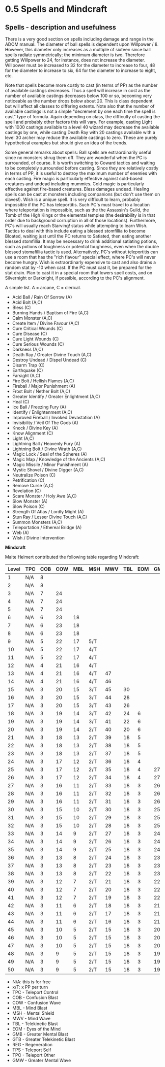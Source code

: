 # 0.5 Spells and Mindcraft

## Spells - description and usefulness

There is a very good section on spells including damage and range in the ADOM manual. The diameter of ball spells is dependent upon Willpower / 8. However, this diameter only increases as a multiple of sixteen since ball spells radiate symmetrically; the minimum diameter is two. Therefore getting Willpower to 24, for instance, does not increase the diameter.  Willpower must be increased to 32 for the diameter to increase to four, 48 for the diameter to increase to six, 64 for the diameter to increase to eight, etc.

Note that spells become more costly to cast (in terms of PP) as the number of available castings decreases. Thus a spell will increase in cost as the number of available castings decreases below 100 or so, becoming very noticeable as the number drops below about 20.  This is class dependent but will affect all classes to differing extents.  Note also that the number of available castings is not a simple "decrement by one each time the spell is cast" type of formula.  Again depending on class, the difficulty of casting the spell and probably other factors this will vary.  For example, casting Light with 1000 castings available to a level 40 wizard may decrease the available castings by one, while casting Death Ray with 20 castings available with a level 30 archer may reduce the available castings to zero.  These are purely hypothetical examples but should give an idea of the trends.

Some general remarks about spells: Ball spells are extraordinarily useful since no monsters shrug them off. They are wonderful when the PC is surrounded, of course. It is worth switching to Coward tactics and waiting to be completely surrounded before casting. Since they are relatively costly in terms of PP, it is useful to destroy the maximum number of enemies with each casting. Fire magic is particularly effective against cold-based creatures and undead including mummies. Cold magic is particularly effective against fire-based creatures. Bless damages undead. Healing spells can be cast at monsters including companions (but don't use them on slaves!). Wish is a unique spell. It is very difficult to learn, probably impossible if the PC has teleportitis. Such PC's must travel to a location where teleportation is impossible, such as the the Assassin's Guild, the Tomb of the High Kings or the elemental temples (the desirability is in that order due to background corruption in all of those locations). Furthermore, PC's will usually reach Starving! status while attempting to learn Wish. Tactics to deal with this include eating a blessed stomfillia to become Bloated, waiting just until the PC returns to Satiated, then eating another blessed stomfillia. It may be necessary to drink additional satiating potions, such as potions of toughness or potential toughness, even when the double blessed stomafillia tactic is used. Alternatively, PC's without teleportitis can use a room that has the "rich flavour" special effect, where PC's will never become hungry. Wish is extraordinarly expensive to cast and also drains a random stat by -10 when cast. If the PC must cast it, be prepared for the stat drain. Plan to cast it in a special room that lowers spell costs, and on Silvernight or Darknight, if possible, according to the PC's alignment.

A simple list. A = arcane, C = clerical.

* Acid Ball / Rain Of Sorrow (A)
* Acid Bolt (A,C)
* Bless (C)
* Burning Hands / Baptism of Fire (A,C)
* Calm Monster (A,C)
* Create Item / Divine Favour (A,C)
* Cure Critical Wounds (C)
* Cure Disease (C)
* Cure Light Wounds (C)
* Cure Serious Wounds (C)
* Darkness (A,C)
* Death Ray / Greater Divine Touch (A,C)
* Destroy Undead / Dispel Undead (C)
* Disarm Trap (C)
* Earthquake (C)
* Farsight (A,C)
* Fire Bolt / Hellish Flames (A,C)
* Fireball / Major Punishment (A)
* Frost Bolt / Nether Bolt (A,C)
* Greater Identify / Greater Enlightment (A,C)
* Heal (C)
* Ice Ball / Freezing Fury (A)
* Identify / Enlightenment (A,C)
* Improved Fireball / Invoked Devastation (A)
* Invisibility / Veil Of The Gods (A)
* Knock / Divine Key (A)
* Know Alignment (C)
* Light (A,C)
* Lightning Ball / Heavenly Fury (A)
* Lightning Bolt / Divine Wrath (A,C)
* Magic Lock / Seal of the Spheres (A)
* Magic Map / Knowledge of the Ancients (A,C)
* Magic Missile / Minor Punishment (A)
* Mystic Shovel / Divine Digger (A,C)
* Neutralize Poison (C)
* Petrification (C)
* Remove Curse (A,C)
* Revelation (C)
* Scare Monster / Holy Awe (A,C)
* Slow Monster (A)
* Slow Poison (C)
* Strength Of Atlas / Lordly Might (A)
* Stun Ray / Lesser Divine Touch (A,C)
* Summon Monsters (A,C)
* Teleportation / Ethereal Bridge (A)
* Web (A)
* Wish / Divine Intervention

**Mindcraft**

Malte Helmert contributed the following table regarding Mindcraft: 

Level | TPC | COB | COW | MBL | MSH | MWV | TBL | EOM | GMB | GTB | REG | TPS | TPO | GMW
----- | --- | --- | --- | --- | --- | --- | --- | --- | --- | --- | --- | --- | --- | ---
    1 | N/A | 8 | | | | | | | | | | | | 
    2 | N/A | 8 | | | | | | | | | | | | 
    3 | N/A | 7 | 24 | | | | | | | | | | | 
    4 | N/A | 7 | 24 | | | | | | | | | | | 
    5 | N/A | 7 | 24 | | | | | | | | | | | 
    6 | N/A | 6 | 23 | 18 | | | | | | | | | | 
    7 | N/A | 6 | 23 | 18 | | | | | | | | | | 
    8 | N/A | 6 | 23 | 18 | | | | | | | | | | 
    9 | N/A | 5 | 22 | 17 | 5/T | | | | | | | | | 
   10 | N/A | 5 | 22 | 17 | 4/T | | | | | | | | | 
   11 | N/A | 5 | 22 | 17 | 4/T | | | | | | | | | 
   12 | N/A | 4 | 21 | 16 | 4/T | | | | | | | | | 
   13 | N/A | 4 | 21 | 16 | 4/T | 47 | | | | | | | | 
   14 | N/A | 4 | 21 | 16 | 4/T | 46 | | | | | | | | 
   15 | N/A | 3 | 20 | 15 | 3/T | 45 | 30 | | | | | | | 
   16 | N/A | 3 | 20 | 15 | 3/T | 44 | 28 | | | | | | | 
   17 | N/A | 3 | 20 | 15 | 3/T | 43 | 26 | | | | | | | 
   18 | N/A | 3 | 19 | 14 | 3/T | 42 | 24 | 6 | | | | | | 
   19 | N/A | 3 | 19 | 14 | 3/T | 41 | 22 | 6 | | | | | | 
   20 | N/A | 3 | 19 | 14 | 2/T | 40 | 20 | 6 | | | | | | 
   21 | N/A | 3 | 18 | 13 | 2/T | 39 | 18 | 5 | | | | | | 
   22 | N/A | 3 | 18 | 13 | 2/T | 38 | 18 | 5 | | | | | | 
   23 | N/A | 3 | 18 | 13 | 2/T | 37 | 18 | 5 | | | | | | 
   24 | N/A | 3 | 17 | 12 | 2/T | 36 | 18 | 4 | | | | | | 
   25 | N/A | 3 | 17 | 12 | 2/T | 35 | 18 | 4 | 27 | | | | | | 
   26 | N/A | 3 | 17 | 12 | 2/T | 34 | 18 | 4 | 27 | | | | | | 
   27 | N/A | 3 | 16 | 11 | 2/T | 33 | 18 | 3 | 26 | | | | | | 
   28 | N/A | 3 | 16 | 11 | 2/T | 32 | 18 | 3 | 26 | | | | | | 
   29 | N/A | 3 | 16 | 11 | 2/T | 31 | 18 | 3 | 26 | | | | | | 
   30 | N/A | 3 | 15 | 10 | 2/T | 30 | 18 | 3 | 25 | 60 | | | | 
   31 | N/A | 3 | 15 | 10 | 2/T | 29 | 18 | 3 | 25 | 58 | | | | 
   32 | N/A | 3 | 15 | 10 | 2/T | 28 | 18 | 3 | 25 | 56 | | | | 
   33 | N/A | 3 | 14 |  9 | 2/T | 27 | 18 | 3 | 24 | 54 | | | | 
   34 | N/A | 3 | 14 |  9 | 2/T | 26 | 18 | 3 | 24 | 52 | | | | 
   35 | N/A | 3 | 14 |  9 | 2/T | 25 | 18 | 3 | 24 | 50 | 5/T | | | 
   36 | N/A | 3 | 13 |  8 | 2/T | 24 | 18 | 3 | 23 | 48 | 5/T | | | 
   37 | N/A | 3 | 13 |  8 | 2/T | 23 | 18 | 3 | 23 | 46 | 5/T | | | 
   38 | N/A | 3 | 13 |  8 | 2/T | 22 | 18 | 3 | 23 | 44 | 5/T | | | 
   39 | N/A | 3 | 12 |  7 | 2/T | 21 | 18 | 3 | 22 | 42 | 5/T | | | 
   40 | N/A | 3 | 12 |  7 | 2/T | 20 | 18 | 3 | 22 | 40 | 4/T | 35 | | 
   41 | N/A | 3 | 12 |  7 | 2/T | 19 | 18 | 3 | 22 | 38 | 4/T | 35 | | 
   42 | N/A | 3 | 11 |  6 | 2/T | 18 | 18 | 3 | 21 | 36 | 4/T | 35 | | 
   43 | N/A | 3 | 11 |  6 | 2/T | 17 | 18 | 3 | 21 | 34 | 4/T | 35 | | 
   44 | N/A | 3 | 11 |  6 | 2/T | 16 | 18 | 3 | 21 | 32 | 4/T | 35 | | 
   45 | N/A | 3 | 10 |  5 | 2/T | 15 | 18 | 3 | 20 | 30 | 4/T | 35 | 35 | 
   46 | N/A | 3 | 10 |  5 | 2/T | 15 | 18 | 3 | 20 | 28 | 4/T | 35 | 35 | 
   47 | N/A | 3 | 10 |  5 | 2/T | 15 | 18 | 3 | 20 | 26 | 4/T | 35 | 35 | 
   48 | N/A | 3 |  9 |  5 | 2/T | 15 | 18 | 3 | 19 | 25 | 4/T | 35 | 35 | 
   49 | N/A | 3 |  9 |  5 | 2/T | 15 | 18 | 3 | 19 | 25 | 4/T | 35 | 35 | 
   50 | N/A | 3 |  9 |  5 | 2/T | 15 | 18 | 3 | 19 | 25 | 3/T | 35 | 35 | 50

* N/A: this is for free
* x/T: x PP per turn
* TPC - Teleport Control
* COB - Confusion Blast
* COW - Confusion Wave
* MBL - Mind Blast
* MSH - Mental Shield
* MWV - Mind Wave
* TBL - Telekinetic Blast
* EOM - Eyes of the Mind
* GMB - Greater Mental Blast
* GTB - Greater Telekinetic Blast
* REG - Regeneration
* TPS - Teleport Self
* TPO - Teleport Other
* GMW - Greater Mental Wave